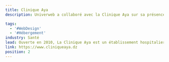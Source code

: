 ```yaml
---
title: Clinique Aya
description: Univerweb a collaboré avec la Clinique Aya sur sa présence numérique. Nous avons créé le site web et nous assurons son hébergement.

tags:
  - '#WebDesign'
  - '#Hébergement'
industry: Santé
lead: Ouverte en 2010, La Clinique Aya est un établissement hospitalier privé ayant pour objectif principal de fournir aux patients des soins de qualité. Elle regroupe plus de 35 médecins spécialistes et une équipe de 60 personnes.
link: https://www.cliniqueaya.dz
position: 2
---
```


